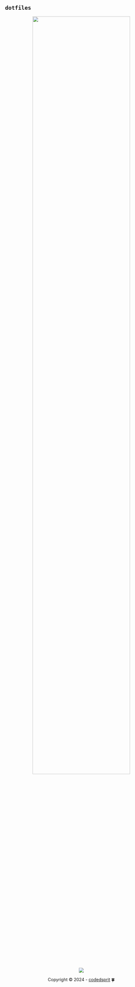 ## `dotfiles`

<p align="center">
	<img src="https://github.com/codedsprit/nix-config/blob/artix/assets/nix-config.png" width="80%" hight="80%"/>
		

<p align="center"><img src="https://raw.githubusercontent.com/catppuccin/catppuccin/main/assets/footers/gray0_ctp_on_line.svg?sanitize=true" /></p>
<p align="center">Copyright &copy; 2024 - <a href="https://codedsprit.xyz" target="_blank">codedsprit<a> 🍀</a> 

